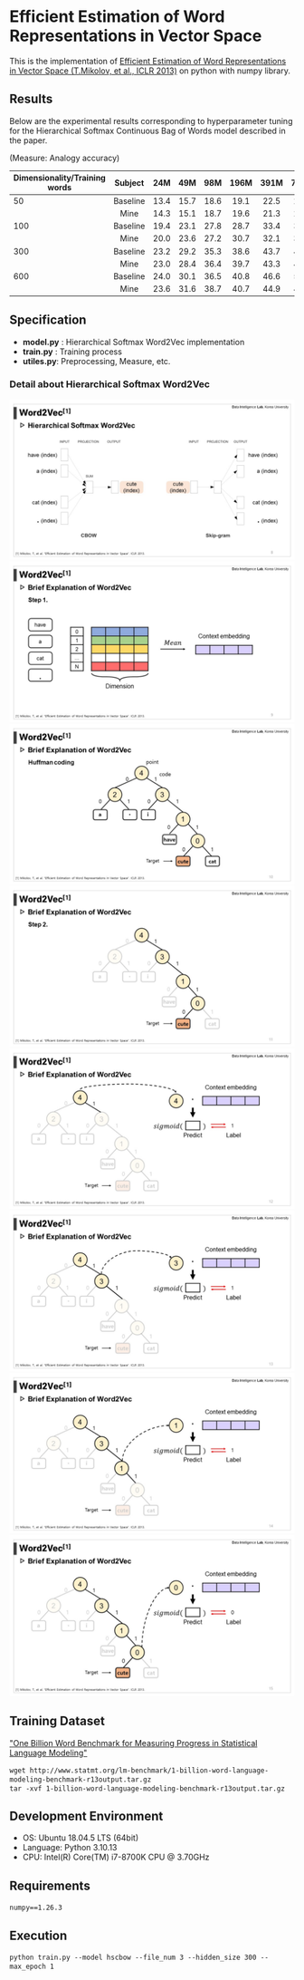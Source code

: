 # Efficient Estimation of Word Representations in Vector Space

This is the implementation of [Efficient Estimation of Word Representations in Vector Space (T.Mikolov, et al., ICLR 2013)](https://arxiv.org/pdf/1301.3781) on python with numpy library.

## Results

Below are the experimental results corresponding to hyperparameter tuning for the Hierarchical Softmax Continuous Bag of Words model described in the paper.

(Measure: Analogy accuracy)

| Dimensionality/Training words |  Subject      | 24M  | 49M  | 98M  | 196M | 391M | 783M |
|-------------------------------|:-------------:|:----:|:----:|:----:|:----:|:----:|:----:|
| 50                            | Baseline      | 13.4 | 15.7 | 18.6 | 19.1 | 22.5 | 23.2 |
|                               | Mine          | 14.3 | 15.1 | 18.7 | 19.6 | 21.3 | 20.0 |
| 100                           | Baseline      | 19.4 | 23.1 | 27.8 | 28.7 | 33.4 | 32.2 |
|                               | Mine          | 20.0 | 23.6 | 27.2 | 30.7 | 32.1 | 33.0 |
| 300                           | Baseline      | 23.2 | 29.2 | 35.3 | 38.6 | 43.7 | 45.9 |
|                               | Mine          | 23.0 | 28.4 | 36.4 | 39.7 | 43.3 | 45.9 |
| 600                           | Baseline      | 24.0 | 30.1 | 36.5 | 40.8 | 46.6 | 50.4 |
|                               | Mine          | 23.6 | 31.6 | 38.7 | 40.7 | 44.9 | 48.3 |

## Specification
- **model.py** : Hierarchical Softmax Word2Vec implementation
- **train.py** : Training process
- **utiles.py**: Preprocessing, Measure, etc.

### Detail about Hierarchical Softmax Word2Vec
![Alt text](./img/hierarchical_softmax1.JPG)
![Alt text](./img/hierarchical_softmax2.JPG)
![Alt text](./img/hierarchical_softmax3.JPG)
![Alt text](./img/hierarchical_softmax4.JPG)
![Alt text](./img/hierarchical_softmax5.JPG)
![Alt text](./img/hierarchical_softmax6.JPG)
![Alt text](./img/hierarchical_softmax7.JPG)
![Alt text](./img/hierarchical_softmax8.JPG)

## Training Dataset
["One Billion Word Benchmark for Measuring Progress in Statistical Language Modeling"](https://github.com/ciprian-chelba/1-billion-word-language-modeling-benchmark)

    wget http://www.statmt.org/lm-benchmark/1-billion-word-language-modeling-benchmark-r13output.tar.gz
    tar -xvf 1-billion-word-language-modeling-benchmark-r13output.tar.gz

## Development Environment
- OS: Ubuntu 18.04.5 LTS (64bit)
- Language: Python 3.10.13
- CPU: Intel(R) Core(TM) i7-8700K CPU @ 3.70GHz

## Requirements
    numpy==1.26.3

## Execution
    python train.py --model hscbow --file_num 3 --hidden_size 300 --max_epoch 1